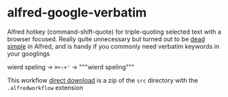 alfred-google-verbatim
======================

Alfred hotkey (command-shift-quote) for triple-quoting selected text with a browser focused. Really quite unnecessary but turned out to be [dead simple](http://support.alfredapp.com/workflows:config:triggers-hotkey) in Alfred, and is handy if you commonly need verbatim keywords in your googlings

wierd speling -> `⌘+⇧+'` -> """wierd speling"""

This workflow [direct download](https://github.com/heptal/alfred-google-verbatim/raw/master/Verbatim%20Google%20Search.alfredworkflow) is a zip of the `src` directory with the `.alfredworkflow` extension
